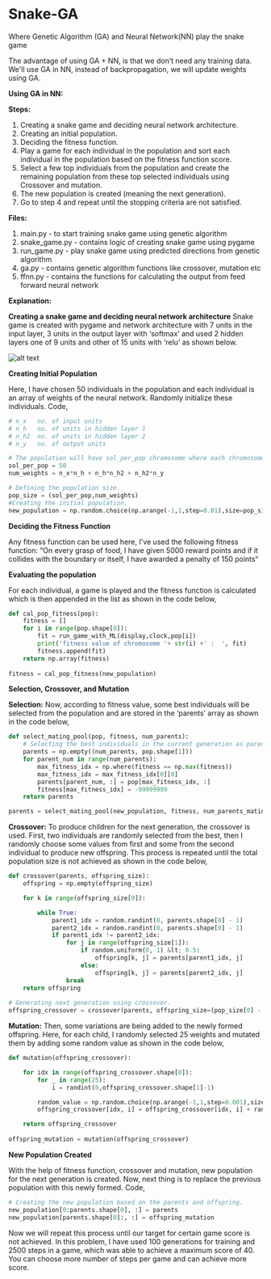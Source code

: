 # Snake-GA

Where Genetic Algorithm (GA) and Neural Network(NN) play the snake game 

The advantage of using GA + NN, is that we don’t need any training data.
We'll use GA in NN, instead of backpropagation, we will update weights using GA.

**Using GA in NN:**

**Steps:**

1. Creating a snake game and deciding neural network architecture.
2. Creating an initial population.
3. Deciding the fitness function.
4. Play a game for each individual in the population and sort each individual in the population based on the fitness function score.
5. Select a few top individuals from the population and create the remaining population from these top selected individuals using Crossover and mutation.
6. The new population is created (meaning the next generation).
7. Go to step 4 and repeat until the stopping criteria are not satisfied.

**Files:**

1. main.py - to start training snake game using genetic algorithm
2. snake_game.py - contains logic of creating snake game using pygame
3. run_game.py - play snake game using predicted directions from genetic algorithm
4. ga.py - contains genetic algorithm functions like crossover, mutation etc
5. ffnn.py - contains the functions for calculating the output from feed forward neural network

**Explanation:**

**Creating a snake game and deciding neural network architecture**
Snake game is created with pygame and network architecture with 7 units in the input layer, 3 units in the output layer with ‘softmax’ and used 2 hidden layers one of 9 units and other of 15 units with ‘relu’ as shown below.

![alt text](https://i0.wp.com/theailearner.com/wp-content/uploads/2018/11/Snake_game_with_neural_network_with_3_outputs.png?w=763&ssl=1)

**Creating Initial Population**

Here, I have chosen 50 individuals in the population and each individual is an array of weights of the neural network. Randomly initialize these individuals. Code,

```python
# n_x   no. of input units
# n_h   no. of units in hidden layer 1
# n_h2  no. of units in hidden layer 2
# n_y   no. of output units

# The population will have sol_per_pop chromosome where each chromosome has num_weights genes.
sol_per_pop = 50
num_weights = n_x*n_h + n_h*n_h2 + n_h2*n_y

# Defining the population size.
pop_size = (sol_per_pop,num_weights)
#Creating the initial population.
new_population = np.random.choice(np.arange(-1,1,step=0.01),size=pop_size,replace=True)
```

**Deciding the Fitness Function**

Any fitness function can be used here, I've used the following fitness function:
“On every grasp of food, I have given 5000 reward points and if it collides with the boundary or itself, I have awarded a penalty of 150 points“

**Evaluating the population**

For each individual, a game is played and the fitness function is calculated which is then appended in the list as shown in the code below,

```python
def cal_pop_fitness(pop):
    fitness = []
    for i in range(pop.shape[0]):
        fit = run_game_with_ML(display,clock,pop[i])
        print('fitness value of chromosome '+ str(i) +' :  ', fit)
        fitness.append(fit)
    return np.array(fitness)
 
fitness = cal_pop_fitness(new_population)
```
**Selection, Crossover, and Mutation**

**Selection:** Now, according to fitness value, some best individuals will be selected from the population and are stored in the ‘parents’ array as shown in the code below,

```python
def select_mating_pool(pop, fitness, num_parents):
    # Selecting the best individuals in the current generation as parents for producing the offspring of the next generation.
    parents = np.empty((num_parents, pop.shape[1]))
    for parent_num in range(num_parents):
        max_fitness_idx = np.where(fitness == np.max(fitness))
        max_fitness_idx = max_fitness_idx[0][0]
        parents[parent_num, :] = pop[max_fitness_idx, :]
        fitness[max_fitness_idx] = -99999999
    return parents

parents = select_mating_pool(new_population, fitness, num_parents_mating)
```

**Crossover:** To produce children for the next generation, the crossover is used. First, two individuals are randomly selected from the best, then I randomly choose some values from first and some from the second individual to produce new offspring. This process is repeated until the total population size is not achieved as shown in the code below,

```python
def crossover(parents, offspring_size):
    offspring = np.empty(offspring_size)

    for k in range(offspring_size[0]):

        while True:
            parent1_idx = random.randint(0, parents.shape[0] - 1)
            parent2_idx = random.randint(0, parents.shape[0] - 1)
            if parent1_idx != parent2_idx:
                for j in range(offspring_size[1]):
                    if random.uniform(0, 1) &lt; 0.5:
                        offspring[k, j] = parents[parent1_idx, j]
                    else:
                        offspring[k, j] = parents[parent2_idx, j]
                break
    return offspring
    
# Generating next generation using crossover.
offspring_crossover = crossover(parents, offspring_size=(pop_size[0] - parents.shape[0], num_weights))
```

**Mutation:** Then, some variations are being added to the newly formed offspring. Here, for each child, I randomly selected 25 weights and mutated them by adding some random value as shown in the code below,

```python
def mutation(offspring_crossover):

    for idx in range(offspring_crossover.shape[0]):
        for _ in range(25):
            i = randint(0,offspring_crossover.shape[1]-1)

        random_value = np.random.choice(np.arange(-1,1,step=0.001),size=(1),replace=False)
        offspring_crossover[idx, i] = offspring_crossover[idx, i] + random_value

    return offspring_crossover
    
offspring_mutation = mutation(offspring_crossover)
```

**New Population Created**

With the help of fitness function, crossover and mutation, new population for the next generation is created. Now, next thing is to replace the previous population with this newly formed. Code,

```python
# Creating the new population based on the parents and offspring.
new_population[0:parents.shape[0], :] = parents
new_population[parents.shape[0]:, :] = offspring_mutation
```

Now we will repeat this process until our target for certain game score is not achieved. In this problem, I have used 100 generations for training and 2500 steps in a game, which was able to achieve a maximum score of 40. You can choose more number of steps per game and can achieve more score.





